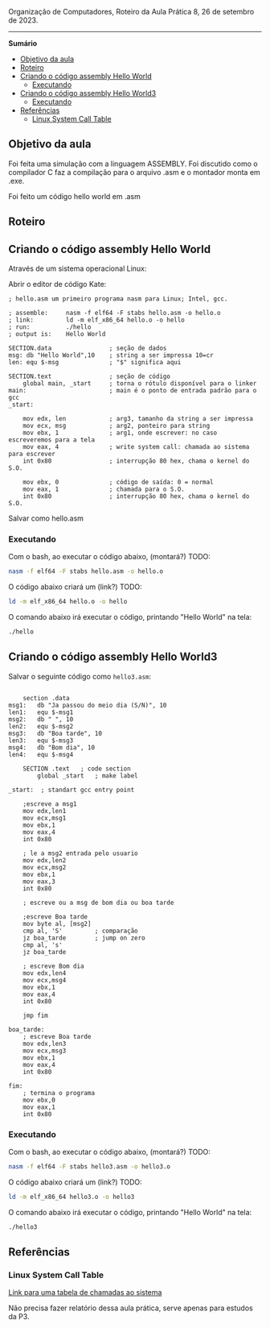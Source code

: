 Organização de Computadores, Roteiro da Aula Prática 8, 26 de setembro de 2023.

---

**Sumário**

- [Objetivo da aula](#objetivo-da-aula)
- [Roteiro](#roteiro)
- [Criando o código assembly Hello World](#criando-o-código-assembly-hello-world)
  - [Executando](#executando)
- [Criando o código assembly Hello World3](#criando-o-código-assembly-hello-world3)
  - [Executando](#executando-1)
- [Referências](#referências)
  - [Linux System Call Table](#linux-system-call-table)

## Objetivo da aula

Foi feita uma simulação com a linguagem ASSEMBLY. Foi discutido como o compilador C faz a compilação para o arquivo .asm e o montador monta em .exe.

Foi feito um código hello world em .asm

## Roteiro

## Criando o código assembly Hello World

Através de um sistema operacional Linux:

Abrir o editor de código Kate:


```assembly
; hello.asm um primeiro programa nasm para Linux; Intel, gcc.

; assemble:     nasm -f elf64 -F stabs hello.asm -o hello.o
; link:         ld -m elf_x86_64 hello.o -o hello
; run:          ./hello
; output is:    Hello World

SECTION.data                ; seção de dados
msg: db "Hello World",10    ; string a ser impressa 10=cr
len: equ $-msg              ; "$" significa aqui

SECTION.text                ; seção de código
    global main, _start     ; torna o rótulo disponível para o linker
main:                       ; main é o ponto de entrada padrão para o gcc
_start:

    mov edx, len            ; arg3, tamanho da string a ser impressa
    mov ecx, msg            ; arg2, ponteiro para string
    mov ebx, 1              ; arg1, onde escrever: no caso escreveremos para a tela
    mov eax, 4              ; write system call: chamada ao sistema para escrever
    int 0x80                ; interrupção 80 hex, chama o kernel do S.O.

    mov ebx, 0              ; código de saída: 0 = normal
    mov eax, 1              ; chamada para o S.O.
    int 0x80                ; interrupção 80 hex, chama o kernel do S.O.

```

Salvar como hello.asm

### Executando

Com o bash, ao executar o código abaixo, (montará?) TODO:

```bash
nasm -f elf64 -F stabs hello.asm -o hello.o
```

O código abaixo criará um (link?) TODO:

```bash
ld -m elf_x86_64 hello.o -o hello
```

O comando abaixo irá executar o código, printando "Hello World" na tela:

```bash
./hello
```

## Criando o código assembly Hello World3

Salvar o seguinte código como `hello3.asm`:

```assembly

    section .data
msg1:   db "Ja passou do meio dia (S/N)", 10
len1:   equ $-msg1
msg2:   db " ", 10
len2:   equ $-msg2
msg3:   db "Boa tarde", 10
len3:   equ $-msg3
msg4:   db "Bom dia", 10
len4:   equ $-msg4

    SECTION .text   ; code section
        global _start   ; make label

_start:  ; standart gcc entry point

    ;escreve a msg1
    mov edx,len1
    mov ecx,msg1
    mov ebx,1
    mov eax,4
    int 0x80

    ; le a msg2 entrada pelo usuario
    mov edx,len2
    mov ecx,msg2
    mov ebx,1
    mov eax,3
    int 0x80

    ; escreve ou a msg de bom dia ou boa tarde

    ;escreve Boa tarde
    mov byte al, [msg2]
    cmp al, 'S'         ; comparação
    jz boa_tarde        ; jump on zero
    cmp al, 's'
    jz boa_tarde

    ; escreve Bom dia
    mov edx,len4
    mov ecx,msg4
    mov ebx,1
    mov eax,4
    int 0x80

    jmp fim

boa_tarde:
    ; escreve Boa tarde
    mov edx,len3
    mov ecx,msg3
    mov ebx,1
    mov eax,4
    int 0x80

fim:
    ; termina o programa
    mov ebx,0
    mov eax,1
    int 0x80
```

### Executando

Com o bash, ao executar o código abaixo, (montará?) TODO:

```bash
nasm -f elf64 -F stabs hello3.asm -o hello3.o
```

O código abaixo criará um (link?) TODO:

```bash
ld -m elf_x86_64 hello3.o -o hello3
```

O comando abaixo irá executar o código, printando "Hello World" na tela:

```bash
./hello3
```

## Referências

### Linux System Call Table

<a href="https://faculty.nps.edu/cseagle/assembly/sys_call.html">Link para uma tabela de chamadas ao sistema</a>

Não precisa fazer relatório dessa aula prática, serve apenas para estudos da P3.